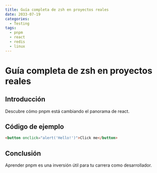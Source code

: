 ```yaml
---
title: Guía completa de zsh en proyectos reales
date: 2033-07-19
categories:
  - Testing
tags:
  - pnpm
  - react
  - redis
  - linux
---
```


# Guía completa de zsh en proyectos reales

## Introducción

Descubre cómo pnpm está cambiando el panorama de react.

## Código de ejemplo

```html
<button onclick="alert('Hello!')">Click me</button>
```

## Conclusión

Aprender pnpm es una inversión útil para tu carrera como desarrollador.